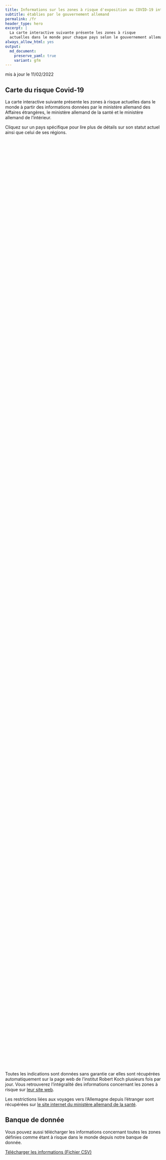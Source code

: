 ```yaml
---
title: Informations sur les zones à risque d'exposition au COVID-19 internationales
subtitle: établies par le gouvernement allemand
permalink: /fr
header_type: hero
excerpt: |
  La carte interactive suivante présente les zones à risque
  actuelles dans le monde pour chaque pays selon le gouvernement allemand.
always_allow_html: yes
output: 
  md_document:
    preserve_yaml: true
    variant: gfm
---
```


<!-- Modify _R/index_fr.Rmd file instead -->

<p class="text-right font-weight-bold">

mis à jour le 11/02/2022

</p>

## Carte du risque Covid-19

La carte interactive suivante présente les zones à risque actuelles dans
le monde à partir des informations données par le ministère allemand des
Affaires étrangères, le ministère allemand de la santé et le ministère
allemand de l’intérieur.

<!--more-->

Cliquez sur un pays spécifique pour lire plus de détails sur son statut
actuel ainsi que celui de ses régions.


<div id="leaflet" style="width:100%;height:75vh;" class="leaflet html-widget"></div>
<script src="https://corona-atlas.de/assets/data/locale_fr.js"></script> 
<script src="https://corona-atlas.de/assets/js/map.js"></script>

Toutes les indications sont données sans garantie car elles sont
récupérées automatiquement sur la page web de l’institut Robert Koch
plusieurs fois par jour. Vous retrouverez l’intégralité des informations
concernant les zones à risque sur [leur site
web](https://rki.de/risikogebiete).

Les restrictions liées aux voyages vers l’Allemagne depuis l’étranger
sont récupérées sur [le site internet du ministère allemand de la
santé](https://www.bundesgesundheitsministerium.de/coronavirus-infos-reisende).

## Banque de donnée

Vous pouvez aussi télécharger les informations concernant toutes les
zones définies comme étant à risque dans le monde depuis notre banque de
donnée.

<div id="reactable" class="reactable html-widget" style="width:auto;height:auto;"></div>
<script type="application/json" data-for="reactable">{"x":{"tag":{"name":"Reactable","attribs":{"data":{"Pays/Région":["Afghanistan","Angola","Albanie","Andorre","Émirats arabes unis","Argentine","Arménie","Antigua-et-Barbuda","Australie","Autriche","Azerbaïdjan","Burundi","Belgique","Bénin","Burkina Faso","Bangladesh","Bulgarie","Bahreïn","Bahamas","Bosnie-Herzégovine","Bélarus","Belize","Bolivie","Brésil","Barbade","Brunei","Bhoutan","Botswana","République Centrafricaine","Canada","Suisse","Chili","Chine","Côte d'Ivoire","Cameroun","République démocratique du Congo","Congo","Colombie","Comores","Cap-Vert","Costa Rica","Cuba","Chypre","Tchéquie","Allemagne","Djibouti","Dominique","Danemark","République Dominicaine","Algérie","Équateur","Égypte","Érythrée","Espagne","Estonie","Éthiopie","Finlande","Fidji","France","Micronésie","Gabon","Royaume-Uni","Géorgie","Ghana","Guinée","Gambie","Guinée-Bissau","Guinée Équatoriale","Grèce","Grenade","Guatemala","Guyana","Hong-Kong","Honduras","Croatie","Haïti","Hongrie","Indonésie","Inde","Irlande","Iran","Irak","Islande","Israël","Italie","Jamaïque","Jordanie","Japon","Kazakhstan","Kenya","Kirghizistan","Cambodge","Kiribati","Saint-Kitts-et-Nevis","Corée du Sud","Koweït","Laos","Liban","Libéria","Libye","Sainte-Lucie","Liechtenstein","Sri Lanka","Lesotho","Lituanie","Luxembourg","Lettonie","Maroc","Monaco","Moldavie","Madagascar","Maldives","Mexique","Îles Marshall","Macédoine du Nord","Mali","Malte","Myanmar/Burma","Monténégro","Mongolie","Mozambique","Mauritanie","Maurice","Malawi","Malaisie","Namibie","Niger","Nigeria","Nicaragua","Nioue","Pays-Bas","Norvège","Népal","Nauru","Nouvelle-Zélande","Oman","Pakistan","Panama","Pérou","Philippines","Palaos","Papouasie-Nouvelle-Guinée","Pologne","Corée du Nord","Portugal","Paraguay","Palestine","Qatar","Roumanie","Russie","Rwanda","Arabie saoudite","Soudan","Sénégal","Singapour","Îles Salomon","Sierra Leone","El Salvador","San Marin","Somalie","Serbie","Soudan du Sud","Sao Tomé-et-Principe","Surinam","Slovaquie","Slovénie","Suède","Eswatini","Seychelles","Syrie","Tchad","Togo","Thaïlande","Tadjikistan","Turkménistan","Timor-Leste","Tonga","Trinité-et-Tobago","Tunisie","Turquie","Tuvalu","République unie de Tanzanie","Ouganda","Ukraine","Uruguay","États-Unis","Ouzbékistan","Vatican","Saint-Vincent-et-les-Grenadines","Vénézuela","Vietnam","Vanuatu","Samoa","Kosovo","Yémen","Afrique du Sud","Zambie","Zimbabwe"],"Niveau de risque":["Zone à fort risque","Zone sans risque","Zone à fort risque","Zone à fort risque","Zone à fort risque","Zone à fort risque","Zone à fort risque","Zone à fort risque","Zone à fort risque","Zone à fort risque","Zone à fort risque","Zone sans risque","Zone à fort risque","Zone sans risque","Zone sans risque","Zone à fort risque","Zone à fort risque","Zone à fort risque","Zone sans risque","Zone à fort risque","Zone à fort risque","Zone à fort risque","Zone à fort risque","Zone à fort risque","Zone à fort risque","Zone sans risque","Zone à fort risque","Zone sans risque","Zone sans risque","Zone sans risque","Zone à fort risque","Zone à fort risque","Zone sans risque","Zone sans risque","Zone sans risque","Zone sans risque","Zone sans risque","Zone à fort risque","Zone sans risque","Zone sans risque","Zone à fort risque","Zone sans risque","Zone à fort risque","Zone à fort risque",null,"Zone sans risque","Zone à fort risque","Zone à fort risque","Zone sans risque","Zone à fort risque","Zone à fort risque","Zone à fort risque","Zone sans risque","Zone à fort risque","Zone à fort risque","Zone sans risque","Zone à fort risque","Zone à fort risque","Zone à fort risque","Zone sans risque","Zone sans risque","Zone à fort risque","Zone à fort risque","Zone sans risque","Zone sans risque","Zone sans risque","Zone sans risque","Zone sans risque","Zone à fort risque","Zone à fort risque","Zone à fort risque","Zone à fort risque","Zone sans risque","Zone sans risque","Zone à fort risque","Zone à fort risque","Zone à fort risque","Zone sans risque","Zone à fort risque","Zone à fort risque","Zone à fort risque","Zone à fort risque","Zone à fort risque","Zone à fort risque","Zone à fort risque","Zone sans risque","Zone à fort risque","Zone à fort risque","Zone à fort risque","Zone sans risque","Zone sans risque","Zone sans risque","Zone sans risque","Zone sans risque","Zone sans risque","Zone à fort risque","Zone à fort risque","Zone à fort risque","Zone sans risque","Zone à fort risque","Zone à fort risque","Zone à fort risque","Zone sans risque","Zone sans risque","Zone à fort risque","Zone à fort risque","Zone à fort risque","Zone à fort risque","Zone à fort risque","Zone à fort risque","Zone à fort risque","Zone à fort risque","Zone à fort risque","Zone sans risque","Zone à fort risque","Zone sans risque","Zone sans risque","Zone sans risque","Zone à fort risque","Zone à fort risque","Zone sans risque","Zone sans risque","Zone sans risque","Zone sans risque","Zone sans risque","Zone sans risque","Zone sans risque","Zone sans risque","Zone sans risque","Zone sans risque","Zone à fort risque","Zone à fort risque","Zone à fort risque","Zone sans risque","Zone sans risque","Zone à fort risque","Zone à fort risque","Zone à fort risque","Zone à fort risque","Zone à fort risque","Zone à fort risque","Zone à fort risque","Zone à fort risque","Zone à fort risque","Zone à fort risque","Zone à fort risque","Zone à fort risque","Zone à fort risque","Zone à fort risque","Zone à fort risque","Zone sans risque","Zone à fort risque","Zone sans risque","Zone sans risque","Zone à fort risque","Zone sans risque","Zone sans risque","Zone sans risque","Zone à fort risque","Zone sans risque","Zone à fort risque","Zone sans risque","Zone sans risque","Zone à fort risque","Zone à fort risque","Zone à fort risque","Zone à fort risque","Zone sans risque","Zone à fort risque","Zone à fort risque","Zone sans risque","Zone sans risque","Zone sans risque","Zone à fort risque","Zone à fort risque","Zone sans risque","Zone sans risque","Zone à fort risque","Zone à fort risque","Zone à fort risque","Zone sans risque","Zone sans risque","Zone sans risque","Zone à fort risque","Zone à fort risque","Zone à fort risque","Zone à fort risque","Zone sans risque","Zone sans risque","Zone à fort risque","Zone à fort risque","Zone sans risque","Zone sans risque","Zone à fort risque","Zone à fort risque","Zone sans risque","Zone sans risque","Zone sans risque"],"Détails":["depuis le 30/01/2022",null,"depuis le 16/01/2022","depuis le 19/12/2021","depuis le 09/01/2022","depuis le 09/01/2022","depuis le 06/02/2022","depuis le 16/01/2022","depuis le 09/01/2022","depuis le 16/01/2022. Les régions suivantes sont exclues: -Eben am Achensee; -Jungholz; -Mittelberg; -Rißtal","depuis le 06/02/2022",null,"depuis le 21/11/2021",null,null,"depuis le 30/01/2022","depuis le 16/01/2022","depuis le 09/01/2022",null,"depuis le 16/01/2022","depuis le 03/10/2021","depuis le 09/01/2022","depuis le 09/01/2022","depuis le 23/01/2022","depuis le 19/09/2021",null,"depuis le 23/01/2022",null,null,null,"depuis le 05/12/2021","depuis le 23/01/2022",null,null,null,null,null,"depuis le 16/01/2022",null,null,"depuis le 16/01/2022",null,"depuis le 25/12/2021","depuis le 14/11/2021",null,null,"depuis le 22/08/2021","depuis le 19/12/2021",null,"depuis le 23/01/2022","depuis le 23/01/2022","depuis le 24/01/2021",null,"depuis le 25/12/2021","depuis le 09/01/2022",null,"depuis le 25/12/2021","depuis le 09/01/2022","depuis le 19/12/2021. Le niveau de risque concerne les régions suivantes: -Guyane Française, depuis le 09/01/2022; -Guadeloupe, depuis le 09/01/2022; -Martinique, depuis le 09/01/2022; -Mayotte, depuis le 09/01/2022; -Nouvelle-Calédonie, depuis le 30/01/2022; -Réunion, Île de la, depuis le 19/12/2021; -St. Barthélemy, depuis le 09/01/2022; -St. Martin, depuis le 09/01/2022; -Saint-Pierre-et-Miquelon, depuis le 16/01/2022",null,null,"depuis le 04/01/2022","depuis le 25/07/2021",null,null,null,null,null,"depuis le 21/11/2021","depuis le 09/01/2022","depuis le 30/01/2022","depuis le 16/01/2022",null,null,"depuis le 24/10/2021","depuis le 08/08/2021","depuis le 14/11/2021",null,"depuis le 23/01/2022","depuis le 21/11/2021","depuis le 13/02/2022","depuis le 30/01/2022","depuis le 09/01/2022","depuis le 09/01/2022","depuis le 01/01/2022",null,"depuis le 05/12/2021","depuis le 23/01/2022","depuis le 23/01/2022",null,null,null,null,null,null,"depuis le 09/01/2022","depuis le 14/11/2021","depuis le 19/12/2021",null,"depuis le 18/07/2021","depuis le 16/01/2022","depuis le 05/12/2021",null,null,"depuis le 03/10/2021","depuis le 09/01/2022","depuis le 16/01/2022","depuis le 23/01/2022","depuis le 25/12/2021","depuis le 23/01/2022","depuis le 16/01/2022","depuis le 23/01/2022","depuis le 08/08/2021",null,"depuis le 16/01/2022",null,null,null,"depuis le 15/08/2021","depuis le 23/01/2022",null,null,null,null,null,null,null,null,null,null,"depuis le 21/11/2021. Le niveau de risque concerne les régions suivantes: -Aruba, depuis le 09/01/2022; -Bonaire, depuis le 27/07/2021; -Curaçao, depuis le 09/01/2022; -Saba, depuis le 27/07/2021; -St. Eustatius, depuis le 27/07/2021; -St. Martin, depuis le 16/01/2022","depuis le 19/12/2021","depuis le 23/01/2022",null,null,"depuis le 30/01/2022","depuis le 30/01/2022","depuis le 09/01/2022","depuis le 16/01/2022","depuis le 16/01/2022","depuis le 30/01/2022","depuis le 08/08/2021","depuis le 05/12/2021","depuis le 08/08/2021","depuis le 25/12/2021","depuis le 23/01/2022","depuis le 06/02/2022","depuis le 09/01/2022","depuis le 23/01/2022","depuis le 07/07/2021",null,"depuis le 23/01/2022",null,null,"depuis le 30/01/2022",null,null,null,"depuis le 01/01/2022",null,"depuis le 16/01/2022",null,null,"depuis le 16/01/2022","depuis le 31/10/2021","depuis le 26/09/2021","depuis le 09/01/2022",null,"depuis le 14/02/2021","depuis le 31/01/2021",null,null,null,"depuis le 08/08/2021","depuis le 08/08/2021",null,null,"depuis le 08/08/2021","depuis le 23/01/2022","depuis le 17/08/2021",null,null,null,"depuis le 30/01/2022","depuis le 09/01/2022","depuis le 25/12/2021","depuis le 23/01/2022",null,null,"depuis le 19/09/2021","depuis le 15/08/2021",null,null,"depuis le 23/01/2022","depuis le 10/10/2021",null,null,null]},"columns":[{"accessor":"Pays/Région","name":"Pays/Région","type":"character"},{"accessor":"Niveau de risque","name":"Niveau de risque","type":"character"},{"accessor":"Détails","name":"Détails","type":"character"}],"filterable":true,"searchable":true,"defaultPageSize":10,"showPageSizeOptions":true,"pageSizeOptions":[10,25,50,100],"paginationType":"jump","showPageInfo":true,"minRows":1,"striped":true,"dataKey":"5e6e28c74a8f1770586ccb9ef7133072","key":"5e6e28c74a8f1770586ccb9ef7133072"},"children":[]},"class":"reactR_markup"},"evals":[],"jsHooks":[]}</script>

<p class="text-center my-5">

<a href="assets/dist/db_countries_risk_fr.csv" class="btn btn-primary">Télécharger
les informations (Fichier CSV)</a>

</p>
